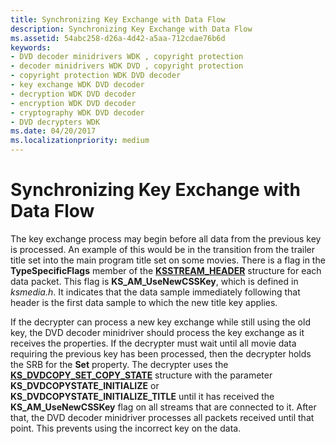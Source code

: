 ```yaml
---
title: Synchronizing Key Exchange with Data Flow
description: Synchronizing Key Exchange with Data Flow
ms.assetid: 54abc258-d26a-4d42-a5aa-712cdae76b6d
keywords:
- DVD decoder minidrivers WDK , copyright protection
- decoder minidrivers WDK DVD , copyright protection
- copyright protection WDK DVD decoder
- key exchange WDK DVD decoder
- decryption WDK DVD decoder
- encryption WDK DVD decoder
- cryptography WDK DVD decoder
- DVD decrypters WDK
ms.date: 04/20/2017
ms.localizationpriority: medium
---
```


# Synchronizing Key Exchange with Data Flow





The key exchange process may begin before all data from the previous key is processed. An example of this would be in the transition from the trailer title set into the main program title set on some movies. There is a flag in the **TypeSpecificFlags** member of the [**KSSTREAM\_HEADER**](/windows-hardware/drivers/ddi/ks/ns-ks-ksstream_header) structure for each data packet. This flag is **KS\_AM\_UseNewCSSKey**, which is defined in *ksmedia.h*. It indicates that the data sample immediately following that header is the first data sample to which the new title key applies.

If the decrypter can process a new key exchange while still using the old key, the DVD decoder minidriver should process the key exchange as it receives the properties. If the decrypter must wait until all movie data requiring the previous key has been processed, then the decrypter holds the SRB for the **Set** property. The decrypter uses the [**KS\_DVDCOPY\_SET\_COPY\_STATE**](/windows-hardware/drivers/ddi/ksmedia/ns-ksmedia-_ks_dvdcopy_set_copy_state) structure with the parameter **KS\_DVDCOPYSTATE\_INITIALIZE** or **KS\_DVDCOPYSTATE\_INITIALIZE\_TITLE** until it has received the **KS\_AM\_UseNewCSSKey** flag on all streams that are connected to it. After that, the DVD decoder minidriver processes all packets received until that point. This prevents using the incorrect key on the data.

 

